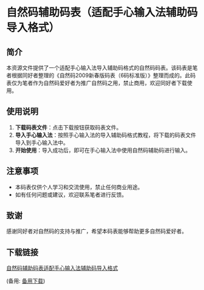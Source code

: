 # 自然码辅助码表（适配手心输入法辅助码导入格式）

## 简介

本资源文件提供了一个适配手心输入法导入辅助码格式的自然码码表。该码表是笔者根据同好者整理的《自然码2009新春版码表（6码标准版）》整理而成的。此码表仅为笔者作为自然码爱好者为推广自然码之用，禁止商用，欢迎同好者下载使用。

## 使用说明

1. **下载码表文件**：点击下载按钮获取码表文件。
2. **导入手心输入法**：按照手心输入法的导入辅助码格式教程，将下载的码表文件导入到手心输入法中。
3. **开始使用**：导入成功后，即可在手心输入法中使用自然码辅助码进行输入。

## 注意事项

- 本码表仅供个人学习和交流使用，禁止任何商业用途。
- 如有任何问题或建议，欢迎联系笔者进行反馈。

## 致谢

感谢同好者对自然码的支持与推广，希望本码表能够帮助更多自然码爱好者。

## 下载链接
[自然码辅助码表适配手心输入法辅助码导入格式](https://pan.quark.cn/s/42953dc94433) 

(备用: [备用下载](https://pan.baidu.com/s/1QdkOQRw5ccYTTCQgcAhRyQ?pwd=jxb3))
